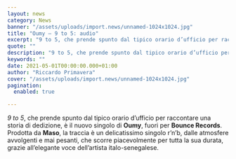```yaml
---
layout: news
category: News
banner: "/assets/uploads/import.news/unnamed-1024x1024.jpg"
title: "Oumy – 9 to 5: audio"
excerpt: "9 to 5, che prende spunto dal tipico orario d’ufficio per raccontare una storia di dedizione, è il nuovo singolo di Oumy, fuori per Bounce Records. Prodotta da Maso, la traccia è un delicatissimo singolo r’n’b, dalle atmosfere avvolgenti e mai pesanti, che scorre piacevolmente per tutta la sua durata, grazie all’elegante voce dell’artista italo-senegalese. [&hellip"
quote: ""
description: "9 to 5, che prende spunto dal tipico orario d’ufficio per raccontare una storia di dedizione, è il nuovo singolo di Oumy, fuori per Bounce Records. Prodotta da Maso, la traccia è un delicatissimo singolo r’n’b, dalle atmosfere avvolgenti e mai pesanti, che scorre piacevolmente per tutta la sua durata, grazie all’elegante voce dell’artista italo-senegalese. [&hellip"
keywords: ""
date: 2021-05-01T00:00:00.000+01:00
author: "Riccardo Primavera"
cover: "/assets/uploads/import.news/unnamed-1024x1024.jpg"
pagination:
  enabled: true

---
```


_9 to 5_, che prende spunto dal tipico orario d’ufficio per raccontare una storia di dedizione, è il nuovo singolo di **Oumy**, fuori per **Bounce Records**. Prodotta da **Maso**, la traccia è un delicatissimo singolo r’n’b, dalle atmosfere avvolgenti e mai pesanti, che scorre piacevolmente per tutta la sua durata, grazie all’elegante voce dell’artista italo-senegalese.